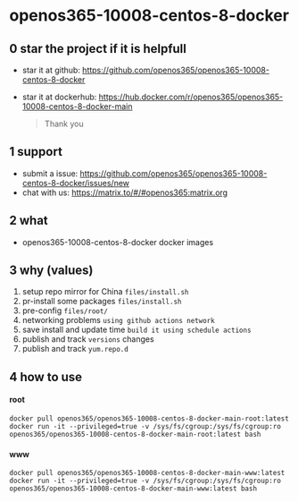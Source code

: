 # openos365-10008-centos-8-docker

## 0 star the project if it is helpfull

* star it at github: https://github.com/openos365/openos365-10008-centos-8-docker
* star it at dockerhub: https://hub.docker.com/r/openos365/openos365-10008-centos-8-docker-main

  > Thank you

## 1 support

* submit a issue: https://github.com/openos365/openos365-10008-centos-8-docker/issues/new
* chat with us: https://matrix.to/#/#openos365:matrix.org

## 2 what

* openos365-10008-centos-8-docker docker images
  
## 3 why (values)

1. setup repo mirror for China `files/install.sh`
1. pr-install some packages `files/install.sh`
1. pre-config `files/root/`
1. networking problems `using github actions network`
1. save install and update time `build it using schedule actions`
1. publish and track `versions` changes
1. publish and track `yum.repo.d`

## 4 how to use

#### root
```
docker pull openos365/openos365-10008-centos-8-docker-main-root:latest
docker run -it --privileged=true -v /sys/fs/cgroup:/sys/fs/cgroup:ro openos365/openos365-10008-centos-8-docker-main-root:latest bash
```
#### www

```
docker pull openos365/openos365-10008-centos-8-docker-main-www:latest
docker run -it --privileged=true -v /sys/fs/cgroup:/sys/fs/cgroup:ro openos365/openos365-10008-centos-8-docker-main-www:latest bash
```
